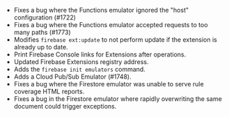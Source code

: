 * Fixes a bug where the Functions emulator ignored the "host" configuration (#1722)
* Fixes a bug where the Functions emulator accepted requests to too many paths (#1773)
* Modifies `firebase ext:update` to not perform update if the extension is already up to date.
* Print Firebase Console links for Extensions after operations.
* Updated Firebase Extensions registry address.
* Adds the `firebase init emulators` command.
* Adds a Cloud Pub/Sub Emulator (#1748).
* Fixes a bug where the Firestore emulator was unable to serve rule coverage HTML reports.
* Fixes a bug in the Firestore emulator where rapidly overwriting the same document could trigger exceptions.
